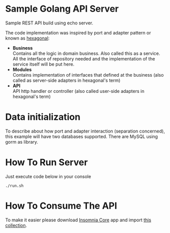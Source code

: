 # Sample Golang API Server

Sample REST API build using echo server.

The code implementation was inspired by port and adapter pattern or known as [hexagonal](blog.octo.com/en/hexagonal-architecture-three-principles-and-an-implementation-example):

-   **Business**<br/>Contains all the logic in domain business. Also called this as a service. All the interface of repository needed and the implementation of the service itself will be put here.
-   **Modules**<br/>Contains implementation of interfaces that defined at the business (also called as server-side adapters in hexagonal's term)
-   **API**<br/>API http handler or controller (also called user-side adapters in hexagonal's term)

# Data initialization

To describe about how port and adapter interaction (separation concerned), this example will have two databases supported. There are MySQL using gorm as library.

# How To Run Server

Just execute code below in your console

```console
./run.sh
```

# How To Consume The API

To make it easier please download [Insomnia Core](https://insomnia.rest) app and import [this collection](https://raw.githubusercontent.com/favians/go-hexagonal/master/api/insomnia.json).
